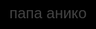 <!Yakutsoro characters html>
<html lang="ru">
<head>
    <meta charset="UTF-8">
    <meta http-equiv="X-UA-Compatible" content="IE=edge">
    <meta name="viewport" content="width=device-width, initial-scale=1.0">
    <title>Папа Анико</title>
    <style>
        body {
            background-color: #000; /* Черный фон */
            color: #333; /* Немного светлее черного */
            display: flex;
            justify-content: center;
            align-items: center;
            height: 100vh;
            margin: 0;
            font-family: Arial, sans-serif;
            font-size: 24px;
        }
        a {
            color: #444; /* Цвет ссылки немного светлее */
            text-decoration: none; /* Убираем подчеркивание */
        }
        a:hover {
            color: #555; /* Светлее при наведении мышкой */
        }
    </style>
</head>
<body>
    <!-- Вставьте ваш URL в href -->
    <a href="https://www.example.com">папа анико</a>
</body>
</html>
